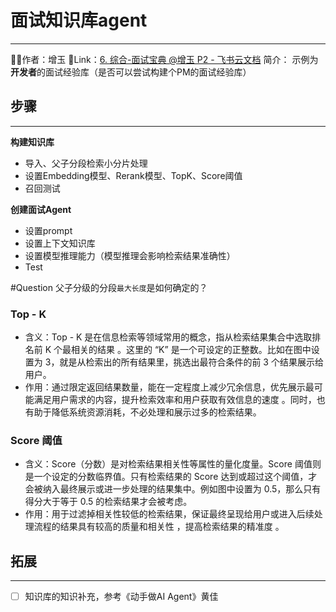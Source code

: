 # 面试知识库agent
---
🧑‍🔧作者：增玉
🔗Link：[6. 综合-面试宝典 @增玉 P2 - 飞书云文档](https://datawhaler.feishu.cn/wiki/QPqEwU68NizMAgkfr0Gc2LMqn5H?from=from_copylink)
简介：
示例为**开发者**的面试经验库（是否可以尝试构建个PM的面试经验库）

## 步骤
---
**构建知识库**
- 导入、父子分段检索小分片处理
- 设置Embedding模型、Rerank模型、TopK、Score阈值
- 召回测试

**创建面试Agent**
- 设置prompt
- 设置上下文知识库
- 设置模型推理能力（模型推理会影响检索结果准确性）
- Test

#Question 
父子分级的分段`最大长度`是如何确定的？

### Top - K
- 含义：Top - K 是在信息检索等领域常用的概念，指从检索结果集合中选取排名前 K 个最相关的结果 。这里的 “K” 是一个可设定的正整数。比如在图中设置为 3，就是从检索出的所有结果里，挑选出最符合条件的前 3 个结果展示给用户。
- 作用：通过限定返回结果数量，能在一定程度上减少冗余信息，优先展示最可能满足用户需求的内容，提升检索效率和用户获取有效信息的速度 。同时，也有助于降低系统资源消耗，不必处理和展示过多的检索结果。
### Score 阈值
- 含义：Score（分数）是对检索结果相关性等属性的量化度量。Score 阈值则是一个设定的分数临界值。只有检索结果的 Score 达到或超过这个阈值，才会被纳入最终展示或进一步处理的结果集中。例如图中设置为 0.5，那么只有得分大于等于 0.5 的检索结果才会被考虑。
- 作用：用于过滤掉相关性较低的检索结果，保证最终呈现给用户或进入后续处理流程的结果具有较高的质量和相关性 ，提高检索结果的精准度 。

## 拓展
---
- [ ] 知识库的知识补充，参考《动手做AI Agent》黄佳
